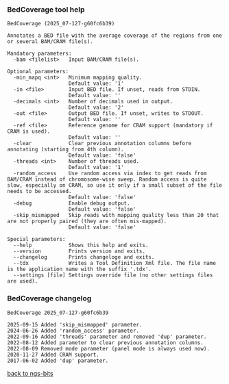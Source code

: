 ### BedCoverage tool help
	BedCoverage (2025_07-127-g60fc6b39)
	
	Annotates a BED file with the average coverage of the regions from one or several BAM/CRAM file(s).
	
	Mandatory parameters:
	  -bam <filelist>   Input BAM/CRAM file(s).
	
	Optional parameters:
	  -min_mapq <int>   Minimum mapping quality.
	                    Default value: '1'
	  -in <file>        Input BED file. If unset, reads from STDIN.
	                    Default value: ''
	  -decimals <int>   Number of decimals used in output.
	                    Default value: '2'
	  -out <file>       Output BED file. If unset, writes to STDOUT.
	                    Default value: ''
	  -ref <file>       Reference genome for CRAM support (mandatory if CRAM is used).
	                    Default value: ''
	  -clear            Clear previous annotation columns before annotating (starting from 4th column).
	                    Default value: 'false'
	  -threads <int>    Number of threads used.
	                    Default value: '1'
	  -random_access    Use random access via index to get reads from BAM/CRAM instead of chromosome-wise sweep. Random access is quite slow, especially on CRAM, so use it only if a small subset of the file needs to be accessed.
	                    Default value: 'false'
	  -debug            Enable debug output.
	                    Default value: 'false'
	  -skip_mismapped   Skip reads with mapping quality less than 20 that are not properly paired (they are often mis-mapped).
	                    Default value: 'false'
	
	Special parameters:
	  --help            Shows this help and exits.
	  --version         Prints version and exits.
	  --changelog       Prints changeloge and exits.
	  --tdx             Writes a Tool Definition Xml file. The file name is the application name with the suffix '.tdx'.
	  --settings [file] Settings override file (no other settings files are used).
	
### BedCoverage changelog
	BedCoverage 2025_07-127-g60fc6b39
	
	2025-09-15 Added 'skip_mismapped' parameter.
	2024-06-26 Added 'random_access' parameter.
	2022-09-16 Added 'threads' parameter and removed 'dup' parameter.
	2022-08-12 Added parameter to clear previous annotation columns.
	2022-08-09 Removed mode parameter (panel mode is always used now).
	2020-11-27 Added CRAM support.
	2017-06-02 Added 'dup' parameter.
[back to ngs-bits](https://github.com/imgag/ngs-bits)